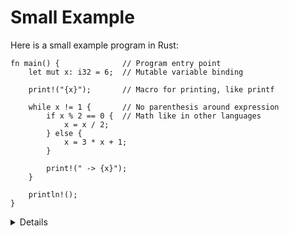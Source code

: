 # Small Example

Here is a small example program in Rust:

```rust,editable
fn main() {              // Program entry point
    let mut x: i32 = 6;  // Mutable variable binding

    print!("{x}");       // Macro for printing, like printf

    while x != 1 {       // No parenthesis around expression
        if x % 2 == 0 {  // Math like in other languages
            x = x / 2;
        } else {
            x = 3 * x + 1;
        }

        print!(" -> {x}");
    }

    println!();
}
```

<details>

The code implements the Collatz conjecture: it is believed that the loop will
always end, but this is not yet proved. Edit the code and play with different
inputs.

Key points:

- Change `let mut x` to `let x`, discuss the compiler error.

- Show how `print!` gives a compilation error if the arguments don't match the
  format string.

- Show how you need to use `{}` as a placeholder if you want to print an
  expression which is more complex than just a single variable.

- Show the students the standard library, show them how to search for `std::fmt`
  which has the rules of the formatting mini-language. It's important that the
  students become familiar with searching in the standard library.

  - In a shell `rustup doc std::fmt` will open a browser on the local std::fmt documentation

</details>

